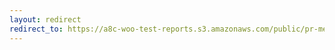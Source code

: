 ```yaml
---
layout: redirect
redirect_to: https://a8c-woo-test-reports.s3.amazonaws.com/public/pr-merge/37869/e2e/index.html
---
```


